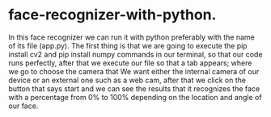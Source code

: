 # face-recognizer-with-python.
 In this face recognizer we can run it with python preferably with the name of its file (app.py).
The first thing is that we are going to execute the pip install cv2 and pip install numpy commands in our terminal, so that our code runs perfectly, after that we execute our file so that a tab appears; where we go to choose the camera that We want either the internal camera of our device or an external one such as a web cam, after that we click on the button that says start and we can see the results that it recognizes the face with a percentage from 0% to 100% depending on the location and angle of our face.
